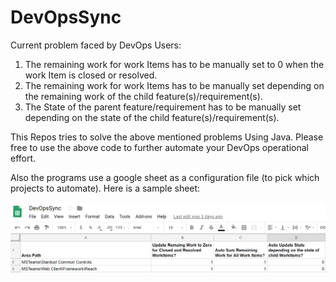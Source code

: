 # DevOpsSync
Current problem faced by DevOps Users:
1) The remaining work for work Items has to be manually set to 0 when the work Item is closed or resolved.
2) The remaining work for work Items has to be manually set depending on the remaining work of the child feature(s)/requirement(s).
3) The State of the parent feature/requirement has to be manually set depending on the state of the child feature(s)/requirement(s).

This Repos tries to solve the above mentioned problems Using Java. Please free to use the above code to further automate your DevOps operational effort.

Also the programs use a google sheet as a configuration file (to pick which projects to automate). Here is a sample sheet:

![Sample Cofiguration File in Google Sheet](https://github.com/kumar-microsoft/DevOpsSync/blob/master/Sample%20Configuration%20File%20in%20Google%20Sheet.PNG)
